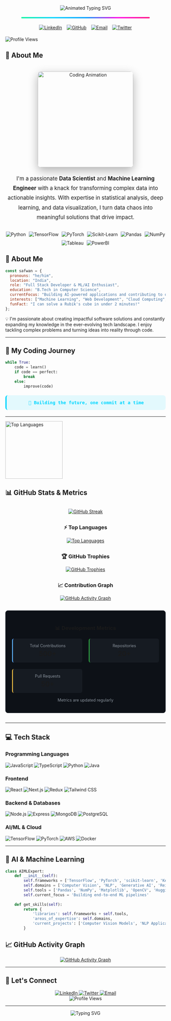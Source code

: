 <!-- Header Section with Static Gradient Divider -->
<div align="center">
  <img src="https://readme-typing-svg.demolab.com?font=Fira+Code&weight=800&size=40&duration=3500&pause=500&color=00FF9D&center=true&vCenter=true&width=1100&height=100&lines=Hey+There!+%F0%9F%91%8B;I'm+Mohd+Safwan+Uddin;Data+Science+Enthusiast+%7C+ML+Engineer+%7C+AI+Developer" alt="Animated Typing SVG" />

  <!-- Static Gradient Divider (no animation, GitHub-safe) -->
  <div style="background: linear-gradient(90deg, #00F5A0, #00D4FF, #00A2FF, #FF00E6, #FF0080); height: 4px; width: 80%; margin: 20px auto; border-radius: 2px;"></div>
</div>

  <!-- Animated Social Badges -->
  <div style="display: flex; justify-content: center; gap: 15px; margin: 20px 0;">
    <a href="https://www.linkedin.com/in/mohd-safwan-uddin-299602257/" target="_blank">
      <img src="https://img.shields.io/badge/LinkedIn-0A66C2?style=for-the-badge&logo=linkedin&logoColor=white&labelColor=0A66C2&color=0A66C2" alt="LinkedIn"/>
    </a>
    <a href="https://github.com/safwannuddin" target="_blank">
      <img src="https://img.shields.io/badge/GitHub-181717?style=for-the-badge&logo=github&logoColor=white&labelColor=181717&color=181717" alt="GitHub"/>
    </a>
    <a href="mailto:safwanuddin405@gmail.com">
      <img src="https://img.shields.io/badge/Email-EA4335?style=for-the-badge&logo=gmail&logoColor=white&labelColor=EA4335&color=EA4335" alt="Email"/>
    </a>
    <a href="https://x.com/SafwanUddi19218" target="_blank">
      <img src="https://img.shields.io/badge/Twitter-1DA1F2?style=for-the-badge&logo=twitter&logoColor=white&labelColor=1DA1F2&color=1DA1F2" alt="Twitter"/>
    </a>
  </div>
  
  <!-- Profile Views Counter -->
  <img src="https://komarev.com/ghpvc/?username=safwannuddin&style=flat-square&color=00D4FF&label=PROFILE+VIEWS" alt="Profile Views" />
</div>

<!-- About Me Section -->
## 🚀 About Me

<div align="center">
  <img src="https://user-images.githubusercontent.com/10498744/210012254-234538ff-d198-48aa-8964-37e6fd45d227.gif" style="height: 300px; border-radius: 10px; box-shadow: 0 10px 30px rgba(0, 0, 0, 0.3); margin: 20px 0;" alt="Coding Animation" />
  
  <p style="font-size: 1.2em; line-height: 1.8; max-width: 900px; margin: 0 auto 30px;">
    I'm a passionate <strong>Data Scientist</strong> and <strong>Machine Learning Engineer</strong> with a knack for transforming complex data into actionable insights. With expertise in statistical analysis, deep learning, and data visualization, I turn data chaos into meaningful solutions that drive impact.
  </p>
  
  <!-- Skills Badges -->
  <div style="display: flex; flex-wrap: wrap; justify-content: center; gap: 10px; margin: 25px 0;">
    <img src="https://img.shields.io/badge/Python-3776AB?style=flat-square&logo=python&logoColor=white" alt="Python" />
    <img src="https://img.shields.io/badge/TensorFlow-FF6F00?style=flat-square&logo=tensorflow&logoColor=white" alt="TensorFlow" />
    <img src="https://img.shields.io/badge/PyTorch-EE4C2C?style=flat-square&logo=pytorch&logoColor=white" alt="PyTorch" />
    <img src="https://img.shields.io/badge/Scikit--Learn-F7931E?style=flat-square&logo=scikit-learn&logoColor=white" alt="Scikit-Learn" />
    <img src="https://img.shields.io/badge/Pandas-150458?style=flat-square&logo=pandas&logoColor=white" alt="Pandas" />
    <img src="https://img.shields.io/badge/Numpy-013243?style=flat-square&logo=numpy&logoColor=white" alt="NumPy" />
    <img src="https://img.shields.io/badge/Tableau-E97627?style=flat-square&logo=tableau&logoColor=white" alt="Tableau" />
    <img src="https://img.shields.io/badge/PowerBI-F2C811?style=flat-square&logo=powerbi&logoColor=black" alt="PowerBI" />
  </div>
</div>

## 🚀 About Me

```javascript
const safwan = {
  pronouns: "he/him",
  location: "India",
  role: "Full Stack Developer & ML/AI Enthusiast",
  education: "B.Tech in Computer Science",
  currentFocus: "Building AI-powered applications and contributing to open source",
  interests: ["Machine Learning", "Web Development", "Cloud Computing", "Open Source"],
  funFact: "I can solve a Rubik's cube in under 2 minutes!"
};
```

💡 I'm passionate about creating impactful software solutions and constantly expanding my knowledge in the ever-evolving tech landscape. I enjoy tackling complex problems and turning ideas into reality through code.

---

## 🚀 My Coding Journey

```python
while True:
    code = learn()
    if code == perfect:
        break
    else:
        improve(code)
```

<!-- Static text replacement for typing animation -->
<div align="center" style="margin: 20px 0; padding: 15px; background: rgba(0, 214, 255, 0.1); border-radius: 8px; border-left: 4px solid #00d6ff;">
  <p style="margin: 0; font-family: 'Fira Code', monospace; font-weight: 600; color: #00d6ff;">🚀 Building the future, one commit at a time</p>
</div>

---


  
 
  
  <!-- Top Languages Card -->
  <a href="https://github.com/safwannuddin">
    <img height="180em" src="https://github-readme-stats.vercel.app/api/top-langs/?username=safwannuddin&layout=compact&theme=radical&langs_count=8&hide_border=true" alt="Top Languages" />
  </a>
</div>

## 📊 GitHub Stats & Metrics

<div align="center" style="margin: 30px 0;">
  <!-- GitHub Stats Cards -->
  <div style="display: flex; justify-content: space-around; flex-wrap: wrap; gap: 20px; margin-bottom: 30px;">
    <a href="https://github.com/safwannuddin">
      <img 
        src="https://github-readme-streak-stats.herokuapp.com?user=safwannuddin&theme=radical&hide_border=true&date_format=M%20j%5B%2C%20Y%5D" 
        alt="GitHub Streak"
        style="max-width: 100%; height: auto;"
      />
    </a>
  </div>
  
  <!-- Top Languages -->
  <div style="margin: 30px 0;">
    <h3>⚡ Top Languages</h3>
    <a href="https://github.com/safwannuddin">
      <img 
        src="https://github-readme-stats.vercel.app/api/top-langs/?username=safwannuddin&layout=compact&theme=radical&langs_count=8&hide_border=true" 
        alt="Top Languages"
        style="max-width: 100%; height: auto;"
      />
    </a>
  </div>
  
  <!-- GitHub Trophies -->
  <div style="margin: 30px 0;">
    <h3>🏆 GitHub Trophies</h3>
    <a href="https://github.com/ryo-ma/github-profile-trophy">
      <img 
        src="https://github-profile-trophy.vercel.app/?username=safwannuddin&theme=radical&no-frame=true&no-bg=true&row=2&column=4" 
        alt="GitHub Trophies"
        style="max-width: 100%; height: auto;"
      />
    </a>
  </div>
  
  <!-- Contribution Graph -->
  <div style="margin: 30px 0;">
    <h3>📈 Contribution Graph</h3>
    <a href="https://github.com/safwannuddin">
      <img 
        src="https://github-readme-activity-graph.vercel.app/graph?username=safwannuddin&theme=react-dark&bg_color=0d1117&hide_border=true&area=true&area_color=00ff9d&line=00ff9d&point=ffffff" 
        alt="GitHub Activity Graph"
        style="max-width: 100%; height: auto;"
      />
    </a>
  </div>
  

  
  <!-- GitHub Metrics - Alternative -->
  <div style="margin: 30px 0; background: #0d1117; border-radius: 8px; padding: 20px; border: 1px solid #30363d;">
    <h3>📊 Development Metrics</h3>
    <div style="display: grid; grid-template-columns: repeat(auto-fit, minmax(200px, 1fr)); gap: 20px; margin-top: 15px;">
      <div style="background: #161b22; padding: 15px; border-radius: 6px; border-left: 3px solid #58a6ff;">
        <div style="font-size: 0.9em; color: #8b949e; margin-bottom: 5px;">Total Contributions</div>
        <div style="font-size: 1.5em; font-weight: 600;">500+</div>
      </div>
      <div style="background: #161b22; padding: 15px; border-radius: 6px; border-left: 3px solid #2ea043;">
        <div style="font-size: 0.9em; color: #8b949e; margin-bottom: 5px;">Repositories</div>
        <div style="font-size: 1.5em; font-weight: 600;">20+</div>
      </div>
      <div style="background: #161b22; padding: 15px; border-radius: 6px; border-left: 3px solid #e3b341;">
        <div style="font-size: 0.9em; color: #8b949e; margin-bottom: 5px;">Pull Requests</div>
        <div style="font-size: 1.5em; font-weight: 600;">50+</div>
      </div>
    </div>
    <p style="margin-top: 15px; font-size: 0.9em; color: #8b949e; text-align: center;">
      Metrics are updated regularly
    </p>
  </div>
</div>

---

## 💻 Tech Stack

### Programming Languages
<div align="left">
  <img src="https://img.shields.io/badge/JavaScript-F7DF1E?style=for-the-badge&logo=javascript&logoColor=black" alt="JavaScript" />
  <img src="https://img.shields.io/badge/TypeScript-3178C6?style=for-the-badge&logo=typescript&logoColor=white" alt="TypeScript" />
  <img src="https://img.shields.io/badge/Python-3776AB?style=for-the-badge&logo=python&logoColor=white" alt="Python" />
  <img src="https://img.shields.io/badge/Java-007396?style=for-the-badge&logo=java&logoColor=white" alt="Java" />
</div>

### Frontend
<div align="left">
  <img src="https://img.shields.io/badge/React-61DAFB?style=for-the-badge&logo=react&logoColor=black" alt="React" />
  <img src="https://img.shields.io/badge/Next.js-000000?style=for-the-badge&logo=nextdotjs&logoColor=white" alt="Next.js" />
  <img src="https://img.shields.io/badge/Redux-764ABC?style=for-the-badge&logo=redux&logoColor=white" alt="Redux" />
  <img src="https://img.shields.io/badge/Tailwind_CSS-38B2AC?style=for-the-badge&logo=tailwind-css&logoColor=white" alt="Tailwind CSS" />
</div>

### Backend & Databases
<div align="left">
  <img src="https://img.shields.io/badge/Node.js-339933?style=for-the-badge&logo=nodedotjs&logoColor=white" alt="Node.js" />
  <img src="https://img.shields.io/badge/Express.js-000000?style=for-the-badge&logo=express&logoColor=white" alt="Express" />
  <img src="https://img.shields.io/badge/MongoDB-47A248?style=for-the-badge&logo=mongodb&logoColor=white" alt="MongoDB" />
  <img src="https://img.shields.io/badge/PostgreSQL-4169E1?style=for-the-badge&logo=postgresql&logoColor=white" alt="PostgreSQL" />
</div>

### AI/ML & Cloud
<div align="left">
  <img src="https://img.shields.io/badge/TensorFlow-FF6F00?style=for-the-badge&logo=tensorflow&logoColor=white" alt="TensorFlow" />
  <img src="https://img.shields.io/badge/PyTorch-EE4C2C?style=for-the-badge&logo=pytorch&logoColor=white" alt="PyTorch" />
  <img src="https://img.shields.io/badge/AWS-232F3E?style=for-the-badge&logo=amazonaws&logoColor=white" alt="AWS" />
  <img src="https://img.shields.io/badge/Docker-2496ED?style=for-the-badge&logo=docker&logoColor=white" alt="Docker" />
</div>

---

## 🤖 AI & Machine Learning

```python
class AIMLExpert:
    def __init__(self):
        self.frameworks = ['TensorFlow', 'PyTorch', 'scikit-learn', 'Keras']
        self.domains = ['Computer Vision', 'NLP', 'Generative AI', 'Reinforcement Learning']
        self.tools = ['Pandas', 'NumPy', 'Matplotlib', 'OpenCV', 'Hugging Face']
        self.current_focus = 'Building end-to-end ML pipelines'
        
    def get_skills(self):
        return {
            'libraries': self.frameworks + self.tools,
            'areas_of_expertise': self.domains,
            'current_projects': ['Computer Vision Models', 'NLP Applications']
        }
```

## 📈 GitHub Activity Graph

<div align="center">
  <a href="https://github.com/safwannuddin">
    <img src="https://github-readme-activity-graph.vercel.app/graph?username=safwannuddin&theme=github-compact&bg_color=0d1117&color=00ff00&line=00ff00&point=00ff00&area=true&hide_border=true" alt="GitHub Activity Graph" />
  </a>
</div>

---



## 🌟 Let's Connect

<div align="center">
  <a href="https://www.linkedin.com/in/mohd-safwan-uddin-299602257/" target="_blank">
    <img src="https://img.shields.io/badge/LinkedIn-0077B5?style=for-the-badge&logo=linkedin&logoColor=white" alt="LinkedIn" />
  </a>
  <a href="https://x.com/SafwanUddi19218" target="_blank">
    <img src="https://img.shields.io/badge/Twitter-1DA1F2?style=for-the-badge&logo=twitter&logoColor=white" alt="Twitter" />
  </a>
  <a href="mailto:safwanuddin405@gmail.com">
    <img src="https://img.shields.io/badge/Email-D14836?style=for-the-badge&logo=gmail&logoColor=white" alt="Email" />
  </a>
 
</div>

<div align="center">
  <img src="https://komarev.com/ghpvc/?username=safwannuddin&style=flat-square&color=blue" alt="Profile Views" />
</div>

---

<div align="center">
  <img src="https://readme-typing-svg.herokuapp.com?font=Fira+Code&weight=600&size=22&duration=3000&pause=1000&color=38BDF8&center=true&vCenter=true&width=600&lines=Thanks+for+visiting!;Let's+connect+and+create+amazing+things!" alt="Typing SVG" />
</div>

